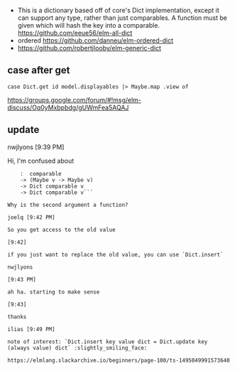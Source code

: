- This is a dictionary based off of core's Dict implementation, except it can support any type, rather than just comparables. A function must be given which will hash the key into a comparable. https://github.com/eeue56/elm-all-dict
- ordered https://github.com/danneu/elm-ordered-dict
- https://github.com/robertjlooby/elm-generic-dict

## case after get

`case Dict.get id model.displayables |> Maybe.map .view of`

https://groups.google.com/forum/#!msg/elm-discuss/Oq0yMxbpbdg/gUWmFea5AQAJ

## update

nwjlyons [9:39 PM]

Hi, I'm confused about

```Dict.update
    :  comparable
    -> (Maybe v -> Maybe v)
    -> Dict comparable v
    -> Dict comparable v```

Why is the second argument a function?

joelq [9:42 PM]

So you get access to the old value

[9:42]

if you just want to replace the old value, you can use `Dict.insert`

nwjlyons

[9:43 PM]

ah ha. starting to make sense

[9:43]

thanks

ilias [9:49 PM]

note of interest: `Dict.insert key value dict = Dict.update key (always value) dict` :slightly_smiling_face:

https://elmlang.slackarchive.io/beginners/page-100/ts-1495049991573640
